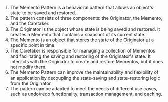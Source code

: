 

1. The Memento Pattern is a behavioral pattern that allows an object's state to be saved and restored.
2. The pattern consists of three components: the Originator, the Memento, and the Caretaker.
3. The Originator is the object whose state is being saved and restored. It creates a Memento that contains a snapshot of its current state.
4. The Memento is an object that stores the state of the Originator at a specific point in time.
5. The Caretaker is responsible for managing a collection of Mementos and facilitating the saving and restoring of the Originator's state. It interacts with the Originator to create and restore Mementos, but it does not modify them.
6. The Memento Pattern can improve the maintainability and flexibility of an application by decoupling the state-saving and state-restoring logic from the Originator.
7. The pattern can be adapted to meet the needs of different use cases, such as undo/redo functionality, transaction management, and caching.
